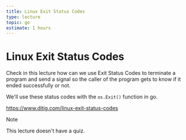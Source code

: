 ```yaml
---
title: Linux Exit Status Codes
type: lecture
topic: go
estimate: 1 hours
---
```


# Linux Exit Status Codes

Check in this lecture how can we use Exit Status Codes to terminate a program and send a signal so the caller of the program gets to know if it ended successfully or not.

We'll use these status codes with the `os.Exit()` function in go.

https://www.ditig.com/linux-exit-status-codes

> [!NOTE]
> This lecture doesn't have a quiz.
